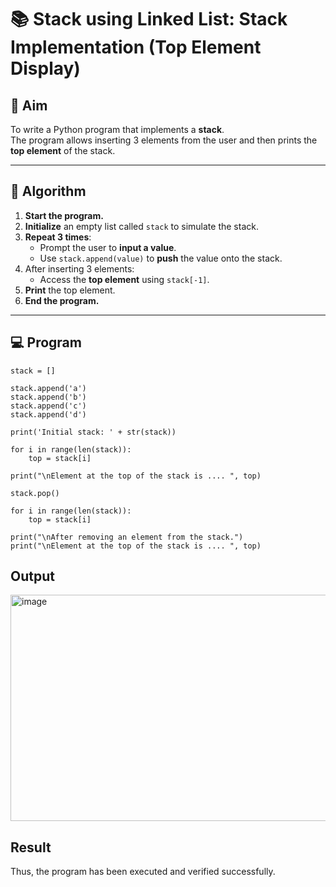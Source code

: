 # 📚 Stack using Linked List: Stack Implementation (Top Element Display)

## 🎯 Aim

To write a Python program that implements a **stack**.  
The program allows inserting 3 elements from the user and then prints the **top element** of the stack.

---

## 🧠 Algorithm

1. **Start the program.**
2. **Initialize** an empty list called `stack` to simulate the stack.
3. **Repeat 3 times**:
   - Prompt the user to **input a value**.
   - Use `stack.append(value)` to **push** the value onto the stack.
4. After inserting 3 elements:
   - Access the **top element** using `stack[-1]`.
5. **Print** the top element.
6. **End the program.**

---

## 💻 Program
~~~
stack = []

stack.append('a')
stack.append('b')
stack.append('c')
stack.append('d')

print('Initial stack: ' + str(stack))

for i in range(len(stack)):
    top = stack[i]

print("\nElement at the top of the stack is .... ", top)

stack.pop()

for i in range(len(stack)):
    top = stack[i]

print("\nAfter removing an element from the stack.")
print("\nElement at the top of the stack is .... ", top)
~~~

## Output
<img width="1145" height="362" alt="image" src="https://github.com/user-attachments/assets/a925b7e5-5325-45f0-9736-8150a325cca3" />

## Result
Thus, the program has been executed and verified successfully.
